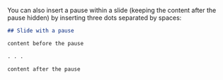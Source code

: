 You can also insert a pause within a slide (keeping the content after the pause hidden) by inserting three dots separated by spaces:

```{.markdown code-preview="examples/incremental-pause.qmd"}
## Slide with a pause

content before the pause

. . .

content after the pause
```
